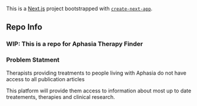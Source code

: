 This is a [Next.js](https://nextjs.org/) project bootstrapped with [`create-next-app`](https://github.com/vercel/next.js/tree/canary/packages/create-next-app).

## Repo Info

### WIP: This is a repo for Aphasia Therapy Finder

### Problem Statment

Therapists providing treatments to people living with Aphasia do not have access to all publication articles

This platform will provide them access to information about most up to date treatements, therapies and clinical research.
